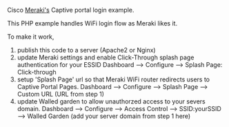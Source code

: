 Cisco [Meraki's](https://meraki.cisco.com/) Captive portal login example.

This PHP example handles WiFi login flow as Meraki likes it. 

To make it work, 

1. publish this code to a server (Apache2 or Nginx)
2. update Meraki settings and enable Click-Through splash page authentication for your ESSID
    Dashboard --> Configure --> Splash Page: Click-through
3. setup 'Splash Page' url so that Meraki WiFi router redirects users to Captive Portal Pages. 
    Dashboard --> Configure --> Splash Page --> Custom URL (URL from step 1)
4. update Walled garden to allow unauthorzed access to your severs domain.
    Dashboard --> Configure --> Access Control --> SSID:yourSSID --> Walled Garden (add your server domain from step 1 here)